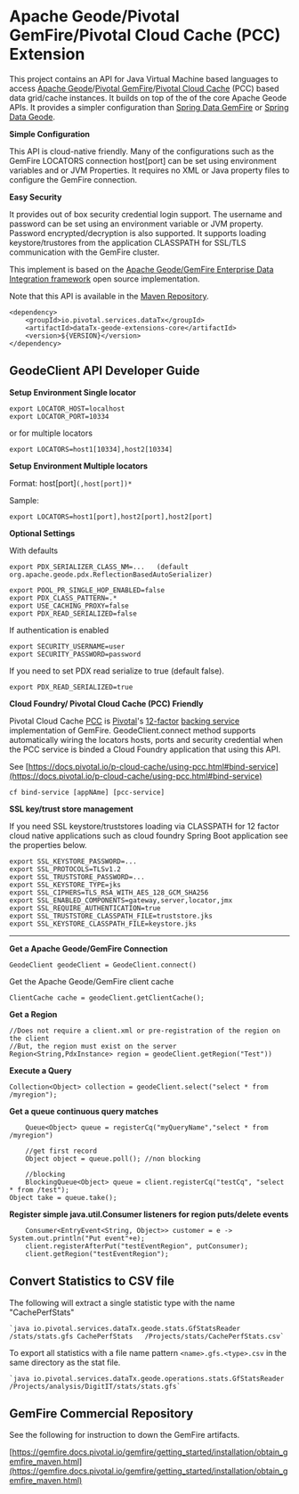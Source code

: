 # Apache Geode/Pivotal GemFire/Pivotal Cloud Cache (PCC)   Extension 


This project contains an API for Java Virtual Machine based languages to access [Apache Geode](https://geode.apache.org/)/[Pivotal GemFire](https://pivotal.io/pivotal-gemfire)/[Pivotal Cloud Cache](https://pivotal.io/pivotal-cloud-cache) (PCC) based data grid/cache instances. It builds on top of the of the core Apache Geode APIs. It provides a simpler configuration than [Spring Data GemFire](https://spring.io/projects/spring-data-gemfire)
or [Spring Data Geode](https://spring.io/projects/spring-data-geode).


**Simple Configuration**

This API is cloud-native friendly. Many of the configurations such as the GemFire LOCATORS connection host[port] can be set using environment variables and or JVM Properties. It requires no XML or Java property files to configure the GemFire connection.

**Easy Security**

It provides out of box security credential login support. The username and password can be set using an environment variable or JVM property. Password encrypted/decryption is also supported.
 It  supports loading keystore/trustores from the application CLASSPATH for SSL/TLS communication with the GemFire cluster.


This implement is based on the [Apache Geode/GemFire Enterprise Data Integration framework](https://github.com/nyla-solutions/gedi-geode) open source implementation.


Note that this API is available in the [Maven Repository](https://mvnrepository.com/artifact/com.github.nyla-solutions/dataTx-geode-extensions-core).

	
	<dependency>
	    <groupId>io.pivotal.services.dataTx</groupId>
	    <artifactId>dataTx-geode-extensions-core</artifactId>
	    <version>${VERSION}</version>
	</dependency>



## GeodeClient API Developer Guide

**Setup Environment Single locator**

    export LOCATOR_HOST=localhost
    export LOCATOR_PORT=10334
    
or for multiple locators
    
    export LOCATORS=host1[10334],host2[10334]
    
**Setup Environment Multiple locators**
 

 Format: host[port]`(,host[port])*`
 
 Sample:
 
	export LOCATORS=host1[port],host2[port],host2[port]
 
 **Optional Settings**

With defaults

	export PDX_SERIALIZER_CLASS_NM=...   (default org.apache.geode.pdx.ReflectionBasedAutoSerializer)

	export POOL_PR_SINGLE_HOP_ENABLED=false
	export PDX_CLASS_PATTERN=.*
	export USE_CACHING_PROXY=false
	export PDX_READ_SERIALIZED=false
	

If authentication is enabled
	
	export SECURITY_USERNAME=user
	export SECURITY_PASSWORD=password
    

If you need to set PDX read serialize to true (default false).

    export PDX_READ_SERIALIZED=true
  
 **Cloud Foundry/ Pivotal Cloud Cache (PCC) Friendly**
 
 Pivotal Cloud Cache [PCC](https://docs.pivotal.io/p-cloud-cache/index.html) is [Pivotal](http://pivotal.io)'s [12-factor](https://12factor.net/) [backing service](https://12factor.net/backing-services) implementation of GemFire. GeodeClient.connect method supports automatically wiring the locators hosts, ports and security credential when the PCC service is binded a Cloud Foundry application that using this API.
 
 
 See [https://docs.pivotal.io/p-cloud-cache/using-pcc.html#bind-service](https://docs.pivotal.io/p-cloud-cache/using-pcc.html#bind-service)
 
	cf bind-service [appNAme] [pcc-service]
 
 
**SSL key/trust store management**
    
If you need SSL keystore/truststores loading via CLASSPATH for 
12 factor cloud native applications such as cloud foundry Spring Boot application
see the properties below. 

	export SSL_KEYSTORE_PASSWORD=...
	export SSL_PROTOCOLS=TLSv1.2
	export SSL_TRUSTSTORE_PASSWORD=...
	export SSL_KEYSTORE_TYPE=jks
	export SSL_CIPHERS=TLS_RSA_WITH_AES_128_GCM_SHA256
	export SSL_ENABLED_COMPONENTS=gateway,server,locator,jmx
	export SSL_REQUIRE_AUTHENTICATION=true
	export SSL_TRUSTSTORE_CLASSPATH_FILE=truststore.jks
	export SSL_KEYSTORE_CLASSPATH_FILE=keystore.jks

-------------------------------------------------

**Get a Apache Geode/GemFire Connection**

	GeodeClient geodeClient = GeodeClient.connect()

Get the Apache Geode/GemFire client cache
	
	ClientCache cache = geodeClient.getClientCache();
		

**Get a Region**
	
	//Does not require a client.xml or pre-registration of the region on the client
	//But, the region must exist on the server
	Region<String,PdxInstance> region = geodeClient.getRegion("Test"))

**Execute a Query**

    Collection<Object> collection = geodeClient.select("select * from /myregion");
 
**Get a queue continuous query matches**

    	Queue<Object> queue = registerCq("myQueryName","select * from /myregion")
    
    	//get first record
    	Object object = queue.poll(); //non blocking
    
    	//blocking
    	BlockingQueue<Object> queue = client.registerCq("testCq", "select * from /test");
	Object take = queue.take();
    
 **Register simple java.util.Consumer listeners for region puts/delete events**
 
		Consumer<EntryEvent<String, Object>> customer = e -> System.out.println("Put event"+e);
		client.registerAfterPut("testEventRegion", putConsumer);
		client.getRegion("testEventRegion");
 
## Convert Statistics to CSV file
 
 The following will extract a single statistic type with the name "CachePerfStats"
 
 	`java io.pivotal.services.dataTx.geode.stats.GfStatsReader /stats/stats.gfs CachePerfStats   /Projects/stats/CachePerfStats.csv`
 
 
 To export all statistics with a file name pattern `<name>.gfs.<type>.csv` in the same directory as the stat file.
 
 	`java io.pivotal.services.dataTx.geode.operations.stats.GfStatsReader /Projects/analysis/DigitIT/stats/stats.gfs`

 
## GemFire Commercial Repository


See the following for instruction to down the GemFire artifacts.

[https://gemfire.docs.pivotal.io/gemfire/getting_started/installation/obtain_gemfire_maven.html](https://gemfire.docs.pivotal.io/gemfire/getting_started/installation/obtain_gemfire_maven.html) 
